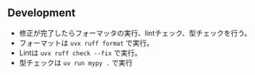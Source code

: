 ## Development

- 修正が完了したらフォーマッタの実行、lintチェック、型チェックを行う。
- フォーマットは `uvx ruff format` で実行。
- Lintは `uvx ruff check --fix` で実行。
- 型チェックは `uv run mypy .` で実行
